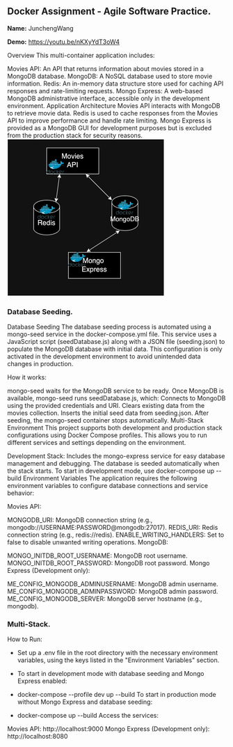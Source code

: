 ## Docker Assignment - Agile Software Practice.

__Name:__ JunchengWang

__Demo:__ https://youtu.be/nKXyYdT3oW4

Overview
This multi-container application includes:

Movies API: An API that returns information about movies stored in a MongoDB database.
MongoDB: A NoSQL database used to store movie information.
Redis: An in-memory data structure store used for caching API responses and rate-limiting requests.
Mongo Express: A web-based MongoDB administrative interface, accessible only in the development environment.
Application Architecture
Movies API interacts with MongoDB to retrieve movie data.
Redis is used to cache responses from the Movies API to improve performance and handle rate limiting.
Mongo Express is provided as a MongoDB GUI for development purposes but is excluded from the production stack for security reasons.
![](./images/arch.png)

### Database Seeding.

Database Seeding
The database seeding process is automated using a mongo-seed service in the docker-compose.yml file. This service uses a JavaScript script (seedDatabase.js) along with a JSON file (seeding.json) to populate the MongoDB database with initial data. This configuration is only activated in the development environment to avoid unintended data changes in production.

How it works:

mongo-seed waits for the MongoDB service to be ready.
Once MongoDB is available, mongo-seed runs seedDatabase.js, which:
Connects to MongoDB using the provided credentials and URI.
Clears existing data from the movies collection.
Inserts the initial seed data from seeding.json.
After seeding, the mongo-seed container stops automatically.
Multi-Stack Environment
This project supports both development and production stack configurations using Docker Compose profiles. This allows you to run different services and settings depending on the environment.

Development Stack:
Includes the mongo-express service for easy database management and debugging.
The database is seeded automatically when the stack starts.
To start in development mode, use
docker-compose up --build
Environment Variables
The application requires the following environment variables to configure database connections and service behavior:

Movies API:

MONGODB_URI: MongoDB connection string (e.g., mongodb://USERNAME:PASSWORD@mongodb:27017).
REDIS_URI: Redis connection string (e.g., redis://redis).
ENABLE_WRITING_HANDLERS: Set to false to disable unwanted writing operations.
MongoDB:

MONGO_INITDB_ROOT_USERNAME: MongoDB root username.
MONGO_INITDB_ROOT_PASSWORD: MongoDB root password.
Mongo Express (Development only):

ME_CONFIG_MONGODB_ADMINUSERNAME: MongoDB admin username.
ME_CONFIG_MONGODB_ADMINPASSWORD: MongoDB admin password.
ME_CONFIG_MONGODB_SERVER: MongoDB server hostname (e.g., mongodb).
### Multi-Stack.

How to Run:


+ Set up a .env file in the root directory with the necessary environment variables, using the keys listed in the "Environment Variables" section.

+ To start in development mode with database seeding and Mongo Express enabled:

+ docker-compose --profile dev up --build
To start in production mode without Mongo Express and database seeding:

+ docker-compose up --build
Access the services:

Movies API: http://localhost:9000
Mongo Express (Development only): http://localhost:8080
